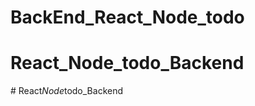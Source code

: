 # BackEnd_React_Node_todo
# React_Node_todo_Backend
#   R e a c t _ N o d e _ t o d o _ B a c k e n d  
 